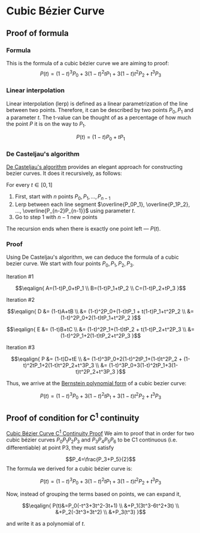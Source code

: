 # Cubic Bézier Curve

## Proof of formula

### Formula
This is the formula of a cubic bézier curve we are aiming to proof:
$$P(t) = (1-t)^3P_0+3(1-t)^2tP_1+3(1-t)t^2P_2+t^3P_3$$

### Linear interpolation

Linear interpolation (lerp) is defined as a linear parametrization of the line between two points.
Therefore, it can be described by two points $P_0, P_1$ and a parameter $t$.
The t-value can be thought of as a percentage of how much the point $P$ it is on the way to $P_1$.

$$ P(t) = (1-t)P_0 + tP_1$$

### De Casteljau's algorithm
[De Casteljau's algorithm](https://en.wikipedia.org/wiki/De_Casteljau%27s_algorithm) provides an elegant approach for constructing bezier curves.
It does it recursively, as follows:

For every $t \in [0,1]$
1. First, start with $n$ points $P_0, P_1, ..., P_{n-1}$
2. Lerp between each line segment $\overline{P_0P_1}, \overline{P_1P_2}, ..., \overline{P_{n-2}P_{n-1}}$ using parameter $t$.
3. Go to step 1 with $n-1$ new points

The recursion ends when there is exactly one point left — $P(t)$.

### Proof
Using De Casteljau's algorithm, we can deduce the formula of a cubic bezier curve. We start with four points $P_0, P_1, P_2, P_3$.

Iteration #1

$$\eqalign{
A=(1-t)P_0+tP_1 \\
B=(1-t)P_1+tP_2 \\
C=(1-t)P_2+tP_3
}$$


Iteration #2

$$\eqalign{
D &= (1-t)A+tB \\
        &= (1-t)^2P_0+(1-t)tP_1 + t(1-t)P_1+t^2P_2 \\
        &= (1-t)^2P_0+2(1-t)tP_1+t^2P_2
}$$

$$\eqalign{
E &= (1-t)B+tC \\
        &= (1-t)^2P_1+(1-t)tP_2 + t(1-t)P_2+t^2P_3 \\
        &= (1-t)^2P_1+2(1-t)tP_2+t^2P_3
}$$


Iteration #3

$$\eqalign{
P &= (1-t)D+tE \\
        &= (1-t)^3P_0+2(1-t)^2tP_1+(1-t)t^2P_2 + (1-t)^2tP_1+2(1-t)t^2P_2+t^3P_3 \\
        &= (1-t)^3P_0+3(1-t)^2tP_1+3(1-t)t^2P_2+t^3P_3
}$$

Thus, we arrive at the [Bernstein polynomial form](https://en.wikipedia.org/wiki/Bernstein_polynomial) of a cubic bezier curve:

$$P(t) = (1-t)^3P_0+3(1-t)^2tP_1+3(1-t)t^2P_2+t^3P_3$$


 
## Proof of condition for C<sup>1</sup> continuity
[Cubic Bézier Curve C<sup>1</sup> Continuity Proof](https://docs.google.com/document/d/1yOPxu6LAcAWaRyBlGrb4e02S1lrvkTArEI2bsm8eq4w/edit?usp=sharing)
We aim to proof that in order for two cubic bézier curves $P_0P_1P_2P_3$ and $P_3P_4P_5P_6$ to be C1 continuous (i.e. differentiable) at point P3, they must satisfy

$$P_4=\frac{P_3+P_5}{2}$$
The formula we derived for a cubic bézier curve is:

$$P(t) = (1-t)^3P_0+3(1-t)^2tP_1+3(1-t)t^2P_2+t^3P_3$$


Now, instead of grouping the terms based on points, we can expand it,

$$\eqalign{
P(t)&=P_0(-t^3+3t^2-3t+1) \\
        &+P_1(3t^3-6t^2+3t)  \\
        &+P_2(-3t^3+3t^2) \\
        &+P_3(t^3)
}$$

and write it as a polynomial of $t$.

